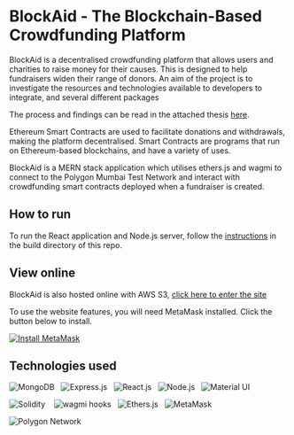 
  

# BlockAid - The Blockchain-Based Crowdfunding Platform

BlockAid is a decentralised crowdfunding platform that allows users and charities to raise money for their causes. This is designed to help fundraisers widen their range of donors. An aim of the project is to investigate the resources and technologies available to developers to integrate, and several different packages 

The process and findings can be read in the attached thesis [here](https://github.com/IADT-projects/y4-project-patrickcarmody/blob/master/Docs/Patrick%20Carmody%20Final%20Thesis.pdf).

  

Ethereum Smart Contracts are used to facilitate donations and withdrawals, making the platform decentralised. Smart Contracts are programs that run on Ethereum-based blockchains, and have a variety of uses.

  

BlockAid is a MERN stack application which utilises ethers.js and wagmi to connect to the Polygon Mumbai Test Network and interact with crowdfunding smart contracts deployed when a fundraiser is created.

  

## How to run

To run the React application and Node.js server, follow the [instructions](https://github.com/IADT-projects/y4-project-patrickcarmody/tree/master/Build) in the build directory of this repo.

  

## View online

BlockAid is also hosted online with AWS S3, [click here to enter the site](https://bit.ly/blockaid-home)

  

To use the website features, you will need MetaMask installed. Click the button below to install.

  

[![Install MetaMask](https://i.imgur.com/4j2yLLh.png  'Install MetaMask')](https://metamask.io/download/)

  

## Technologies used

![MongoDB](https://i.imgur.com/x8b8b1f.png)‎ ‎ ‎ ![Express.js](https://i.imgur.com/Zvc8TxJ.png)‎ ‎ ‎ ![React.js](https://i.imgur.com/Y6Djxzv.png)‎ ‎ ‎ ![Node.js](https://i.imgur.com/u2KBSlJ.png)‎ ‎ ‎ ![Material UI](https://i.imgur.com/lHQVkVN.png)

  

![Solidity](https://i.imgur.com/IBxfXpY.png) ‎ ‎ ‎ ![wagmi hooks](https://i.imgur.com/bVESiRI.png)‎ ‎ ‎ ![Ethers.js](https://i.imgur.com/0yRrsDG.png)‎ ‎ ‎ ![MetaMask](https://i.imgur.com/pCwXxKO.png)

  

![Polygon Network](https://i.imgur.com/O0kyCFo.png)